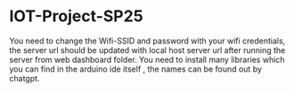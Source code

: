 # IOT-Project-SP25

You need to change the Wifi-SSID and password with your wifi credentials, the server url should be updated with local host server url after running the server from web dashboard folder.
You need to install many libraries which you can find in the arduino ide itself , the names can be found out by chatgpt.
